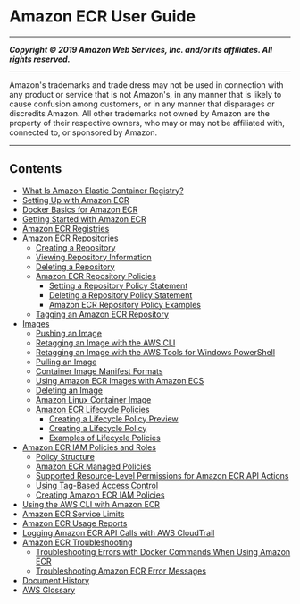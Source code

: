 # Amazon ECR User Guide

-----
*****Copyright &copy; 2019 Amazon Web Services, Inc. and/or its affiliates. All rights reserved.*****

-----
Amazon's trademarks and trade dress may not be used in 
     connection with any product or service that is not Amazon's, 
     in any manner that is likely to cause confusion among customers, 
     or in any manner that disparages or discredits Amazon. All other 
     trademarks not owned by Amazon are the property of their respective
     owners, who may or may not be affiliated with, connected to, or 
     sponsored by Amazon.

-----
## Contents
+ [What Is Amazon Elastic Container Registry?](what-is-ecr.md)
+ [Setting Up with Amazon ECR](get-set-up-for-amazon-ecr.md)
+ [Docker Basics for Amazon ECR](docker-basics.md)
+ [Getting Started with Amazon ECR](ECR_GetStarted.md)
+ [Amazon ECR Registries](Registries.md)
+ [Amazon ECR Repositories](Repositories.md)
   + [Creating a Repository](repository-create.md)
   + [Viewing Repository Information](repository-info.md)
   + [Deleting a Repository](repository-delete.md)
   + [Amazon ECR Repository Policies](RepositoryPolicies.md)
      + [Setting a Repository Policy Statement](set-repository-policy.md)
      + [Deleting a Repository Policy Statement](delete-repository-policy.md)
      + [Amazon ECR Repository Policy Examples](RepositoryPolicyExamples.md)
   + [Tagging an Amazon ECR Repository](ecr-using-tags.md)
+ [Images](images.md)
   + [Pushing an Image](docker-push-ecr-image.md)
   + [Retagging an Image with the AWS CLI](retag-aws-cli.md)
   + [Retagging an Image with the AWS Tools for Windows PowerShell](retag-powershell.md)
   + [Pulling an Image](docker-pull-ecr-image.md)
   + [Container Image Manifest Formats](image-manifest-formats.md)
   + [Using Amazon ECR Images with Amazon ECS](ECR_on_ECS.md)
   + [Deleting an Image](delete_image.md)
   + [Amazon Linux Container Image](amazon_linux_container_image.md)
   + [Amazon ECR Lifecycle Policies](LifecyclePolicies.md)
      + [Creating a Lifecycle Policy Preview](lpp_creation.md)
      + [Creating a Lifecycle Policy](lp_creation.md)
      + [Examples of Lifecycle Policies](lifecycle_policy_examples.md)
+ [Amazon ECR IAM Policies and Roles](ECR_IAM_policies.md)
   + [Policy Structure](iam-policy-structure.md)
   + [Amazon ECR Managed Policies](ecr_managed_policies.md)
   + [Supported Resource-Level Permissions for Amazon ECR API Actions](ecr-supported-iam-actions-resources.md)
   + [Using Tag-Based Access Control](ecr-supported-iam-actions-tagging.md)
   + [Creating Amazon ECR IAM Policies](ECR_IAM_user_policies.md)
+ [Using the AWS CLI with Amazon ECR](ECR_AWSCLI.md)
+ [Amazon ECR Service Limits](service_limits.md)
+ [Amazon ECR Usage Reports](usage-reports.md)
+ [Logging Amazon ECR API Calls with AWS CloudTrail](logging-using-cloudtrail.md)
+ [Amazon ECR Troubleshooting](troubleshooting.md)
   + [Troubleshooting Errors with Docker Commands When Using Amazon ECR](common-errors-docker.md)
   + [Troubleshooting Amazon ECR Error Messages](common-errors.md)
+ [Document History](doc-history.md)
+ [AWS Glossary](glossary.md)